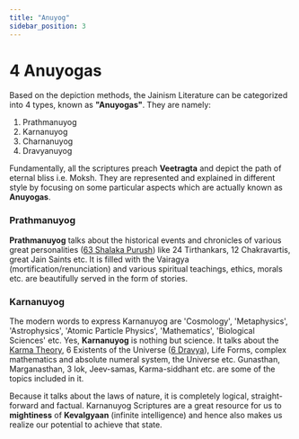 ```yaml
---
title: "Anuyog"
sidebar_position: 3
---
```


# 4 Anuyogas

Based on the depiction methods, the Jainism Literature can be categorized into 4 types, known as **"Anuyogas"**. They are namely:

1. Prathmanuyog
2. Karnanuyog
3. Charnanuyog
4. Dravyanuyog

Fundamentally, all the scriptures preach **Veetragta** and depict the path of eternal bliss i.e. Moksh. They are represented and explained in different style by focusing on some particular aspects which are actually known as **Anuyogas**. 


### Prathmanuyog

**Prathmanuyog** talks about the historical events and chronicles of various great personalities ([63 Shalaka Purush](./../Insights//Shalaka%20Purush/Introduction.md)) like 24 Tirthankars, 12 Chakravartis, great Jain Saints etc. It is filled with the Vairagya (mortification/renunciation) and various spiritual teachings, ethics, morals etc. are beautifully served in the form of stories. 

### Karnanuyog
The modern words to express Karnanuyog are 'Cosmology', 'Metaphysics', 'Astrophysics', 'Atomic Particle Physics', 'Mathematics', 'Biological Sciences' etc. Yes, **Karnanuyog** is nothing but science. It talks about the [Karma Theory](./Karma%20Theory/part1.md), 6 Existents of the Universe ([6 Dravya](./6%20Dravyas/part0.md)), Life Forms, complex mathematics and absolute numeral system, the Universe etc. Gunasthan, Marganasthan, 3 lok, Jeev-samas, Karma-siddhant etc. are some of the topics included in it.

Because it talks about the laws of nature, it is completely logical, straight-forward and factual. Karnanuyog Scriptures are a great resource for us to **mightiness** of **Kevalgyaan** (infinite intelligence) and hence also makes us realize our potential to achieve that state.










